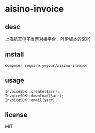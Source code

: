 # aisino-invoice

## desc

上海航天电子发票对接平台，PHP版本的SDK

## install

```
composer require yeyour/aisino-invoice
```

## usage

```
InvoiceSDK::create($arr);
InvoiceSDK::download($arr);
InvoiceSDK::email($arr);
```

## license

MIT



